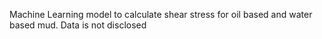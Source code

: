 Machine Learning model to calculate shear stress for oil based and water based mud.
Data is not disclosed 
